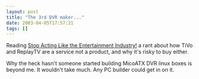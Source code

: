 ```yaml
---
layout: post
title: "The 3rd DVR maker..."
date: 2003-04-05T17:57:21
tags: []
---
```


Reading [Stop Acting Like the Entertainment Industry!][1] a rant about how TiVo and ReplayTV are a service not a product, and why it's risky to buy either.

Why the heck hasn't someone started building MicoATX DVR linux boxes is beyond me. It wouldn't take much. Any PC builder could get in on it.

   [1]: http://www.openp2p.com/pub/a/p2p/2003/01/17/dvr.html
